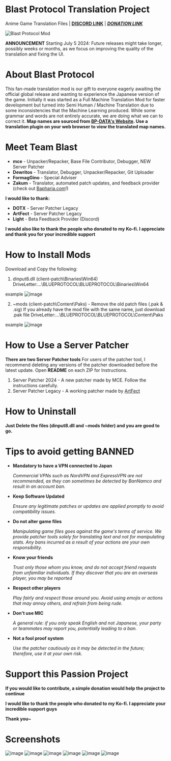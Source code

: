 # Blast Protocol Translation Project 
Anime Game Translation Files | **[DISCORD LINK](https://discord.gg/jdkams6jca)** | **_[DONATION LINK](https://ko-fi.com/mountaindewritos)_**

![Blast Protocol Mod](https://github.com/mountaindewritos/BPTranslateFiles/assets/66302821/45396439-4053-4aac-bd7c-8ddd3cacc3d6)

**ANNOUNCEMENT**
Starting July 5 2024: Future releases might take longer, possibly weeks or months, as we focus on improving the quality of the translation and fixing the UI.

# About Blast Protocol
This fan-made translation mod is our gift to everyone eagerly awaiting the official global release and wanting to experience the Japanese version of the game. 
Initially it was started as a Full Machine Translation Mod for faster development but turned into Semi Human / Machine Translation due to some inconsistencies that the Machine Learning produced.
While some grammar and words are not entirely accurate, we are doing what we can to correct it.
**Map names are sourced from [BP-DATA's Website](bp-data.net). Use a translation plugin on your web browser to view the translated map names.**

# Meet Team Blast
- **mce** -  Unpacker/Repacker, Base File Contributor, Debugger, NEW Server Patcher
- **Dewritos** - Translator, Debugger, Unpacker/Repacker, Git Uploader
- **FormagGino** - Special Adviser
- **Zakum** - Translator, automated patch updates, and feedback provider (check out [Bapharia.com](https://bapharia.com)!) 

**I would like to thank:**
- **DOTX** - Server Patcher Legacy
- **ArtFect** - Server Patcher Legacy
- **Light** - Beta Feedback Provider (Discord)

**I would also like to thank the people who donated to my Ko-fi. I appreciate and thank you for your incredible support**

# How to Install Mods
Download and Copy the following:
1. dinput8.dll (client-patch\Binaries\Win64)
DriveLetter:\...\BLUEPROTOCOL\BLUEPROTOCOL\Binaries\Win64

example
![image](https://github.com/mountaindewritos/BPTranslateFiles/assets/66302821/6b2bf90a-e047-4179-a446-510a2f90bd80)

2. ~mods (client-patch\Content\Paks) - Remove the old patch files (.pak & .sig)
If you already have the mod file with the same name, just download .pak file
DriveLetter:\...\BLUEPROTOCOL\BLUEPROTOCOL\Content\Paks

example
![image](https://github.com/mountaindewritos/BPTranslateFiles/assets/66302821/ba0aa679-c18b-4330-90a6-1a5a8ea83d21)

# How to Use a Server Patcher
**There are two Server Patcher tools**
For users of the patcher tool, I recommend deleting any versions of the patcher downloaded before the latest update.
Open **README** on each ZIP for Instructions.

1. Server Patcher 2024 - A new patcher made by MCE. Follow the instructions carefully.
2. Server Patcher Legacy - A working patcher made by [ArtFect](https://github.com/ArtFect/BP-translate)

# How to Uninstall
**Just Delete the files (dinput8.dll and ~mods folder) and you are good to go.**

# Tips to avoid getting BANNED
- **Mandatory to have a VPN connected to Japan**
  
  _Commercial VPNs such as NordVPN and ExpressVPN are not recommended, as they can sometimes be detected by BanNamco and result in an account ban._

- **Keep Software Updated**
  
  _Ensure any legitimate patches or updates are applied promptly to avoid compatibility issues._

- **Do not alter game files**
  
  _Manipulating game files goes against the game's terms of service. We provide patcher tools solely for translating text and not for manipulating stats. Any bans incurred as a result of your actions are your own responsibility._

- **Know your friends**

  _Trust only those whom you know, and do not accept friend requests from unfamiliar individuals. If they discover that you are an overseas player, you may be reported_

- **Respect other players**

  _Play fairly and respect those around you. Avoid using emojis or actions that may annoy others, and refrain from being rude._

- **Don't use MIC**

  _A general rule: if you only speak English and not Japanese, your party or teammates may report you, potentially leading to a ban._

- **Not a fool proof system**

  _Use the patcher cautiously as it may be detected in the future; therefore, use it at your own risk._

# Support this Passion Project 
**If you would like to contribute, a simple donation would help the project to continue**

**I would like to thank the people who donated to my Ko-fi. I appreciate your incredible support guys**

**Thank you~**


# Screenshots
![image](https://github.com/mountaindewritos/BPTranslateFiles/assets/66302821/724d60f2-da6b-4bd5-9836-43e1b14d2c95)
![image](https://github.com/mountaindewritos/BPTranslateFiles/assets/66302821/0ce4a14d-f47f-4955-bddf-dea5dca37473)
![image](https://github.com/mountaindewritos/BPTranslateFiles/assets/66302821/c72e0b93-e538-4ea3-84eb-85afd29784b1)
![image](https://github.com/mountaindewritos/BPTranslateFiles/assets/66302821/5a9fdb42-2bd0-4d60-8881-d378cb81212f)
![image](https://github.com/mountaindewritos/BPTranslateFiles/assets/66302821/d8e2c13e-c90d-46fb-ac10-c3d7dc410d87)
![image](https://github.com/mountaindewritos/BPTranslateFiles/assets/66302821/2cb287e3-c856-41bb-bf16-76488c953617)




